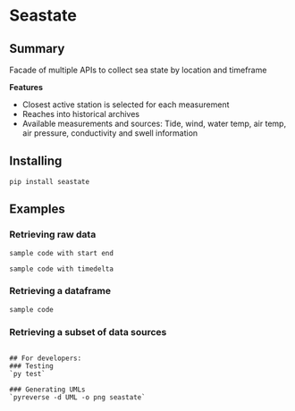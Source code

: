 # Seastate

## Summary
Facade of multiple APIs to collect sea state by location and timeframe

**Features**
- Closest active station is selected for each measurement
- Reaches into historical archives
- Available measurements and sources: Tide, wind, water temp, air temp, air pressure, conductivity and swell information


## Installing
`pip install seastate`

## Examples
### Retrieving raw data
```
sample code with start end

sample code with timedelta
```

### Retrieving a dataframe
```
sample code
```

### Retrieving a subset of data sources
```

## For developers:
### Testing
`py test`

### Generating UMLs
`pyreverse -d UML -o png seastate`